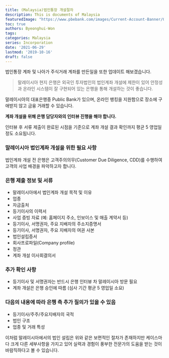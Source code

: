 ```yaml
---
title: (Malaysia)법인통장 개설절차
description: This is documents of Malaysia
featuredImage: "https://www.pbebank.com/images/Current-Account-Banner/Open-Current.aspx?maxsidesize=1024"
toc: true
authors: Byeonghui-Won
tags:
categories: Malaysia
series: Incorporation
date: '2021-06-29'
lastmod: '2019-10-16'
draft: false
---
```



법인통장 계좌 및 나아가 주식거래 계좌를 만든일을 또한 업데이트 해보겠습니다.  


>말레이시아 현지 은행은 외국인 투자법인의 법인계좌 개설에 제한이 있어 안정성과 온라인 시스템이 잘 구현되어 있는 은행을 통해 개설하는 것이 좋습니다.


말레이시아의 대표은행중 Public Bank가 있으며, 온라인 뱅킹을 지원함으로 장소에 구애받지 않고 금융 거래할 수 있습니다.

**계좌 개설을 위해 은행 담당자와의 인터뷰 진행을 해야 합니다.**

인터뷰 후 서류 제출이 완료된 시점을 기준으로 계좌 개설 결과 확인까지 평균 5 영업일 정도 소요됩니다.

### 말레이시아 법인계좌 개설을 위한 필요 사항

법인계좌 개설 전 은행은 고객주의의무(Customer Due Diligence, CDD)를 수행하여 고객의 사업 배경을 파악하고자 합니다.

### 은행 제출 정보 및 서류

* 말레이시아에서 법인계좌 개설 목적 및 이유
* 업종
* 자금출처
* 등기이사의 이력서
* 사업 증빙 자료 (예: 홈페이지 주소, 인보이스 및 매출 계약서 등)
* 등기이사, 서명권자, 주요 지배자의 주소지증명서
* 등기이사, 서명권자, 주요 지배자의 여권 사본
* 법인설립증서
* 회사프로파일(Company profile)
* 정관
* 계좌 개설 이사회결의서

### 추가 확인 사항

* 등기이사 및 서명권자는 반드시 은행 인터뷰 차 말레이시아 방문 필요
* 계좌 개설은 은행 승인에 따름 (심사 기간 평균 5 영업일 소요)

### 다음의 내용에 따라 은행 측 추가 질의가 있을 수 있음

* 등기이사/주주/주요지배자의 국적
* 법인 구조
* 업종 및 거래 특성

이처럼 말레이시아에서의 법인 설립은 위와 같은 보편적인 절차가 존재하지만 케이스마다 크게 다른 세부사항을 가지고 있어 실력과 경험이 풍부한 전문가의 도움을 받는 것이 바람직하다고 볼 수 있습니다. 

